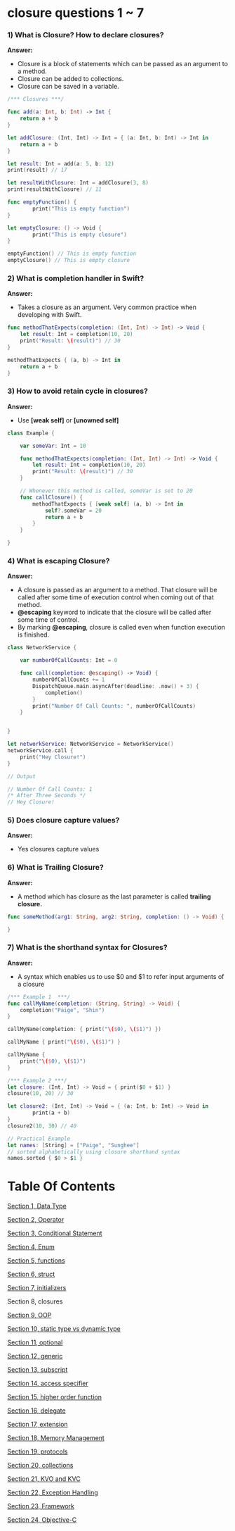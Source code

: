 # closure questions 1 ~ 7

### 1) What is Closure? How to declare closures?

**Answer:**

- Closure is a block of statements which can be passed as an argument to a method.
- Closure can be added to collections.
- Closure can be saved in a variable.

```swift
/*** Closures ***/

func add(a: Int, b: Int) -> Int {
	return a + b
}

let addClosure: (Int, Int) -> Int = { (a: Int, b: Int) -> Int in
    return a + b
}

let result: Int = add(a: 5, b: 12)
print(result) // 17

let resultWithClosure: Int = addClosure(3, 8)
print(resultWithClosure) // 11

func emptyFunction() {
		print("This is empty function")
}

let emptyClosure: () -> Void {
		print("This is empty closure")
}

emptyFunction() // This is empty function
emptyClosure() // This is empty closure
```

### 2) What is completion handler in Swift?

**Answer:**

- Takes a closure as an argument. Very common practice when developing with Swift.

```swift
func methodThatExpects(completion: (Int, Int) -> Int) -> Void {
    let result: Int = completion(10, 20)
    print("Result: \(result)") // 30
}

methodThatExpects { (a, b) -> Int in
    return a + b
}
```

### 3) How to avoid retain cycle in closures?

**Answer:**

- Use **[weak self]** or **[unowned self]**

```swift
class Example {

    var someVar: Int = 10

    func methodThatExpects(completion: (Int, Int) -> Int) -> Void {
        let result: Int = completion(10, 20)
        print("Result: \(result)") // 30
    }

    // Whenever this method is called, someVar is set to 20
    func callClosure() {
        methodThatExpects { [weak self] (a, b) -> Int in
            self?.someVar = 20
            return a + b
        }
    }

}
```

### 4) What is escaping Closure?

**Answer:**

- A closure is passed as an argument to a method. That closure will be called after some time of execution control when coming out of that method.
- **@escaping** keyword to indicate that the closure will be called after some time of control.
- By marking **@escaping**, closure is called even when function execution is finished.

```swift
class NetworkService {

    var numberOfCallCounts: Int = 0

    func call(completion: @escaping() -> Void) {
        numberOfCallCounts += 1
        DispatchQueue.main.asyncAfter(deadline: .now() + 3) {
            completion()
        }
        print("Number Of Call Counts: ", numberOfCallCounts)
    }


}

let networkService: NetworkService = NetworkService()
networkService.call {
    print("Hey Closure!")
}

// Output

// Number Of Call Counts: 1
/* After Three Seconds */
// Hey Closure!

```

### 5) Does closure capture values?

**Answer:**

- Yes closures capture values

### 6) What is Trailing Closure?

**Answer:**

- A method which has closure as the last parameter is called **trailing closure.**

```swift
func someMethod(arg1: String, arg2: String, completion: () -> Void) {

}
```

### 7) What is the shorthand syntax for Closures?

**Answer:**

- A syntax which enables us to use $0 and $1 to refer input arguments of a closure

```swift
/*** Example 1  ***/
func callMyName(completion: (String, String) -> Void) {
    completion("Paige", "Shin")
}

callMyName(completion: { print("\($0), \($1)") })

callMyName { print("\($0), \($1)") }

callMyName {
    print("\($0), \($1)")
}

/*** Example 2 ***/
let closure: (Int, Int) -> Void = { print($0 + $1) }
closure(10, 20) // 30

let closure2: (Int, Int) -> Void = { (a: Int, b: Int) -> Void in
		print(a + b)
}
closure2(10, 30) // 40

// Practical Example
let names: [String] = ["Paige", "Sunghee"]
// sorted alphabetically using closure shorthand syntax
names.sorted { $0 > $1 }
```

# Table Of Contents

[Section 1, Data Type](./section1-datatypes/)

[Section 2, Operator](./section2-operator/)

[Section 3, Conditional Statement](./section3-conditional-statement/)

[Section 4, Enum](./section4-enum/)

[Section 5, functions](./section5-function/)

[Section 6, struct](./section6-struct/)

[Section 7, initializers](./section7-initializers/)

Section 8, closures

[Section 9, OOP](./section9-oop/)

[Section 10, static type vs dynamic type](./section10-static_dynamic_type_difference/)

[Section 11, optional](./section11-optional/)

[Section 12, generic](./section12-generic/)

[Section 13, subscript](./section13-subscript/)

[Section 14, access specifier](./section14-access-specifier/)

[Section 15, higher order function](./section15-higher_order_fuctions/)

[Section 16, delegate](./section16-delegate/)

[Section 17, extension](./section17-extension/)

[Section 18, Memory Management](./section18-memory_management/)

[Section 19, protocols](./section19-protocols/)

[Section 20, collections](./section20-collections/)

[Section 21, KVO and KVC](./section21-kvo_kvc-question/)

[Section 22, Exception Handling](./section22-exeception_handling-question/)

[Section 23, Framework](./section23-framework-question/)

[Section 24, Objective-C](./section24-objective_c-question/)
